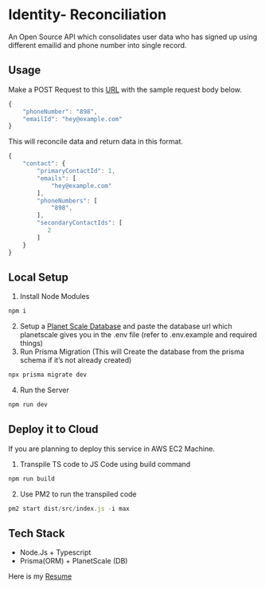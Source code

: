 # Identity- R**econciliation**

An Open Source API which consolidates user data who has signed up using different emailid and phone number into single record.

## Usage

Make a POST Request to this [URL](https://bitespeed.tapthe.link/api/identify) with the sample request body below.

```jsx
{
    "phoneNumber": "898",
    "emailId": "hey@example.com"
}
```

This will reconcile data and return data in this format.

```jsx
{
    "contact": {
        "primaryContactId": 1,
        "emails": [
            "hey@example.com"
        ],
        "phoneNumbers": [
            "898",
        ],
        "secondaryContactIds": [
           2
        ]
    }
}
```

## Local Setup

1. Install Node Modules 

```jsx
npm i
```

2. Setup a [Planet Scale Database](https://planetscale.com/) and paste the database url which planetscale gives you in the .env file (refer to .env.example and required things)
3. Run Prisma Migration (This will Create the database from the prisma schema if it’s not already created)

```jsx
npx prisma migrate dev
```
4. Run the Server

```jsx
npm run dev
```

## Deploy it to Cloud

If you are planning to deploy this service in AWS EC2 Machine.

1. Transpile TS code to JS Code using build command

```jsx
npm run build
```

2. Use PM2 to run the transpiled code 

```jsx
pm2 start dist/src/index.js -i max
```

## Tech Stack

- Node.Js + Typescript
- Prisma(ORM) + PlanetScale (DB)

Here is my [Resume](https://drive.google.com/file/d/1A_Zdtvv1t_Wl3sUylN2O2Sy8A3bVhTFN/view?usp=sharing)